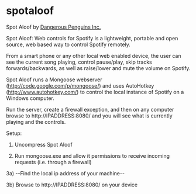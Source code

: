 spotaloof
=========

Spot Aloof by [Dangerous Penguins Inc.](http://dangerouspenguins.com/)

Spot Aloof: Web controls for Spotify is a lightweight, portable and open source, web based way to control Spotify remotely. 

From a smart phone or any other local web enabled device, the user can see the current song playing, control pause/play, skip tracks forwards/backwards, as well as raise/lower and mute the volume on Spotify.

Spot Aloof runs a Mongoose webserver (http://code.google.com/p/mongoose/) and uses AutoHotkey (http://www.autohotkey.com/) to control the local instance of Spotify on a Windows computer.

Run the server, create a firewall exception, and then on any computer browse to http://IPADDRESS:8080/ and you will see what is currently playing and the controls.

Setup:

1)  Uncompress Spot Aloof

2)  Run mongoose.exe and allow it permissions to receive incoming requests (i.e. through a firewall)

3a) --Find the local ip address of your machine--

3b) Browse to http://IPADDRESS:8080/ on your device
